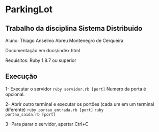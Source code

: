 ParkingLot
==========

Trabalho da disciplina Sistema Distribuido
------------------------------------------

Aluno: Thiago Anselmo Abreu Montenegro de Cerqueira

Documentação em docs/index.html

Requisitos: Ruby 1.8.7 ou superior

Execução
--------

1- Executar o servidor
	<code>ruby servidor.rb [port]</code>
Numero da porta é opcional.

2- Abrir outro terminal e executar os portões (cada um em um terminal diferente)
	<code>ruby portao_entrada.rb [port]</code>
	<code>ruby portao_saida.rb [port]</code>

3- Para parar o servidor, apertar Ctrl+C